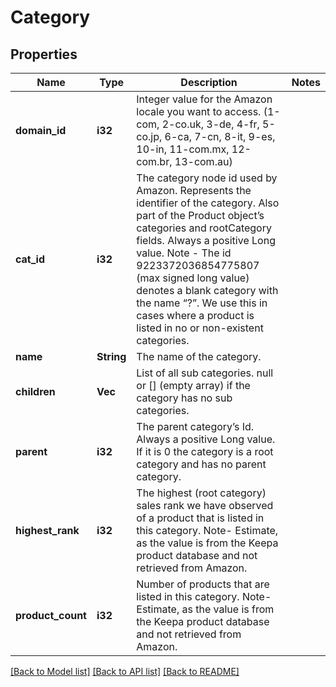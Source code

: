 # Category

## Properties
Name | Type | Description | Notes
------------ | ------------- | ------------- | -------------
**domain_id** | **i32** | Integer value for the Amazon locale you want to access. (1-com, 2-co.uk, 3-de, 4-fr, 5-co.jp, 6-ca, 7-cn, 8-it, 9-es, 10-in, 11-com.mx, 12-com.br, 13-com.au) | 
**cat_id** | **i32** | The category node id used by Amazon. Represents the identifier of the category. Also part of the Product object’s categories and rootCategory fields. Always a positive Long value. Note - The id 9223372036854775807 (max signed long value) denotes a blank category with the name “?”. We use this in cases where a product is listed in no or non-existent categories. | 
**name** | **String** | The name of the category. | 
**children** | **Vec<i32>** | List of all sub categories. null or [] (empty array) if the category has no sub categories. | 
**parent** | **i32** | The parent category’s Id. Always a positive Long value. If it is 0 the category is a root category and has no parent category. | 
**highest_rank** | **i32** | The highest (root category) sales rank we have observed of a product that is listed in this category. Note- Estimate, as the value is from the Keepa product database and not retrieved from Amazon. | 
**product_count** | **i32** | Number of products that are listed in this category. Note- Estimate, as the value is from the Keepa product database and not retrieved from Amazon. | 

[[Back to Model list]](../README.md#documentation-for-models) [[Back to API list]](../README.md#documentation-for-api-endpoints) [[Back to README]](../README.md)


